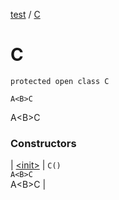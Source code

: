 [test](../index.md) / [C](./index.md)

# C

`protected open class C`

`A<B>C`



A&lt;B&gt;C

### Constructors

| [&lt;init&gt;](-init-.md) | `C()`<br>`A<B>C` <br>A&lt;B&gt;C |

